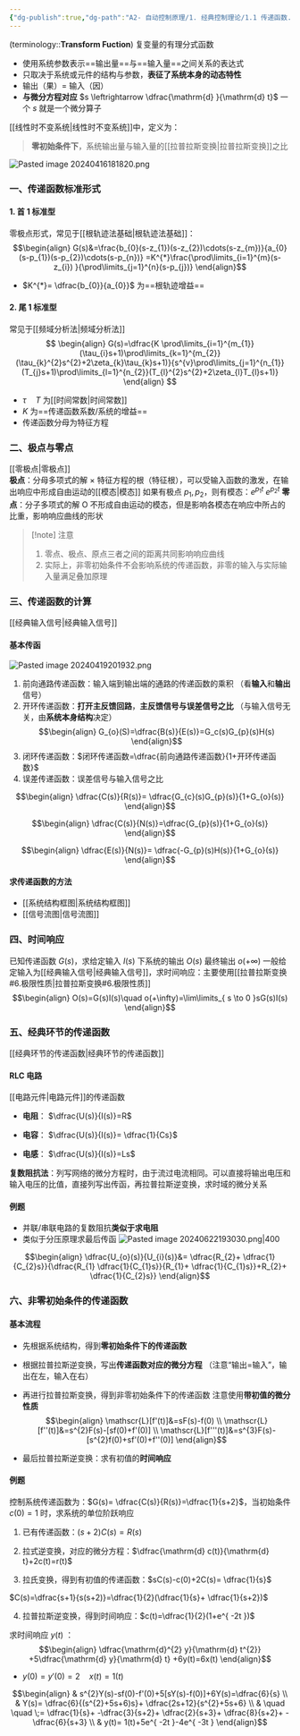 ```yaml
---
{"dg-publish":true,"dg-path":"A2- 自动控制原理/1. 经典控制理论/1.1 传递函数.md","permalink":"/A2- 自动控制原理/1. 经典控制理论/1.1 传递函数/","dgPassFrontmatter":true,"noteIcon":"","created":"2024-10-16T12:50:55.000+08:00","updated":"2025-04-14T17:55:30.319+08:00"}
---
```



(terminology::**Transform Fuction**)
复变量的有理分式函数
- 使用系统参数表示==输出量==与==输入量==之间关系的表达式
- 只取决于系统或元件的结构与参数，**表征了系统本身的动态特性**
- 输出（果）= 输入（因）
- **与微分方程对应**  $s \leftrightarrow  \dfrac{\mathrm{d} }{\mathrm{d} t}$   一个 $s$ 就是一个微分算子

[[线性时不变系统\|线性时不变系统]]中，定义为：
>**零初始条件下**，系统输出量与输入量的[[拉普拉斯变换\|拉普拉斯变换]]之比

![Pasted image 20240416181820.png](/img/user/Functional%20files/Photo%20Resources/Pasted%20image%2020240416181820.png)

### 一、传递函数标准形式
#### 1. 首 1 标准型
零极点形式，常见于[[根轨迹法基础\|根轨迹法基础]]：
$$\begin{align}
G(s)&=\frac{b_{0}(s-z_{1})(s-z_{2})\cdots(s-z_{m})}{a_{0}(s-p_{1})(s-p_{2})\cdots(s-p_{n})} =K^{*}\frac{\prod\limits_{i=1}^{m}(s-z_{i}) }{\prod\limits_{j=1}^{n}(s-p_{j})}
\end{align}$$

-  $K^{*}= \dfrac{b_{0}}{a_{0}}$ 为==根轨迹增益==

#### 2. 尾 1 标准型
常见于[[频域分析法\|频域分析法]]
$$
\begin{align}
G(s)=\dfrac{K \prod\limits_{i=1}^{m_{1}}(\tau_{i}s+1)\prod\limits_{k=1}^{m_{2}}(\tau_{k}^{2}s^{2}+2\zeta_{k}\tau_{k}s+1)}{s^{v}\prod\limits_{j=1}^{n_{1}}(T_{j}s+1)\prod\limits_{l=1}^{n_{2}}(T_{l}^{2}s^{2}+2\zeta_{l}T_{l}s+1)}
\end{align}
$$

-  $\tau\quad T$ 为[[时间常数\|时间常数]]
-  $K$ 为==传递函数系数/系统的增益==
- 传递函数分母为特征方程
### 二、极点与零点
[[零极点\|零极点]]   
**极点**：分母多项式的解 ×
	特征方程的根（特征根），可以受输入函数的激发，在输出响应中形成自由运动的[[模态\|模态]]
	如果有极点 $p_{1},p_{2}$，则有模态：$e^{ p_{1}t }$  $e^{ p_{2} t}$
**零点**：分子多项式的解 O
	不形成自由运动的模态，但是影响各模态在响应中所占的比重，影响响应曲线的形状

>[!note] 注意
> 1. 零点、极点、原点三者之间的距离共同影响响应曲线
> 2. 实际上，非零初始条件不会影响系统的传递函数，非零的输入与实际输入量满足叠加原理

### 三、传递函数的计算
[[经典输入信号\|经典输入信号]]
#### 基本传函
![Pasted image 20240419201932.png](/img/user/Functional%20files/Photo%20Resources/Pasted%20image%2020240419201932.png)

1. 前向通路传递函数：输入端到输出端的通路的传递函数的乘积  （看**输入**和**输出**信号）
2. 开环传递函数：**打开主反馈回路**，**主反馈信号与误差信号之比**   （与输入信号无关，由**系统本身结构**决定）
$$\begin{align}
G_{o}(S)=\dfrac{B(s)}{E(s)}=G_c(s)G_{p}(s)H(s)
\end{align}$$
3. 闭环传递函数：$闭环传递函数=\dfrac{前向通路传递函数}{1+开环传递函数}$ 
4. 误差传递函数：误差信号与输入信号之比

$$\begin{align}
\dfrac{C(s)}{R(s)}= \dfrac{G_{c}(s)G_{p}(s)}{1+G_{o}(s)}
\end{align}$$

$$\begin{align}
\dfrac{C(s)}{N(s)}=\dfrac{G_{p}(s)}{1+G_{o}(s)}
\end{align}$$

$$\begin{align}
\dfrac{E(s)}{N(s)}= \dfrac{-G_{p}(s)H(s)}{1+G_{o}(s)}
\end{align}$$

#### 求传递函数的方法
-  [[系统结构框图\|系统结构框图]]
-  [[信号流图\|信号流图]]

### 四、时间响应
已知传递函数 $G(s)$，求给定输入 $I(s)$ 下系统的输出 $O(s)$  最终输出 $o(+\infty)$
一般给定输入为[[经典输入信号\|经典输入信号]]，求时间响应：主要使用[[拉普拉斯变换#6.极限性质\|拉普拉斯变换#6.极限性质]]
$$\begin{align}
O(s)=G(s)I(s)\quad o(+\infty)=\lim\limits_{ s \to 0 }sG(s)I(s)
\end{align}$$
### 五、经典环节的传递函数
[[经典环节的传递函数\|经典环节的传递函数]]
#### RLC 电路
[[电路元件\|电路元件]]的传递函数
- **电阻**： $\dfrac{U(s)}{I(s)}=R$

- **电容**： $\dfrac{U(s)}{I(s)}= \dfrac{1}{Cs}$

- **电感**： $\dfrac{U(s)}{I(s)}=Ls$

**复数阻抗法**：列写网络的微分方程时，由于流过电流相同。可以直接将输出电压和输入电压的比值，直接列写出传函，再拉普拉斯逆变换，求时域的微分关系
#### 例题
- 并联/串联电路的复数阻抗**类似于求电阻** 
- 类似于分压原理求最后传函
![Pasted image 20240622193030.png|400](/img/user/Functional%20files/Photo%20Resources/Pasted%20image%2020240622193030.png)

$$\begin{align}
\dfrac{U_{o}(s)}{U_{i}(s)}&= \dfrac{R_{2}+ \dfrac{1}{C_{2}s}}{\dfrac{R_{1} \dfrac{1}{C_{1}s}}{R_{1}+ \dfrac{1}{C_{1}s}}+R_{2}+ \dfrac{1}{C_{2}s}}
\end{align}$$

### 六、非零初始条件的传递函数
#### 基本流程
- 先根据系统结构，得到**零初始条件下的传递函数**
- 根据拉普拉斯逆变换，写出**传递函数对应的微分方程**
	（注意“输出=输入”，输出在左，输入在右）
- 再进行拉普拉斯变换，得到非零初始条件下的传递函数
	注意使用**带初值的微分性质**
$$\begin{align}
\mathscr{L}[f'(t)]&=sF(s)-f(0) \\
\mathscr{L}[f''(t)]&=s^{2}F(s)-[sf(0)+f'(0)] \\
\mathscr{L}[f'''(t)]&=s^{3}F(s)-[s^{2}f(0)+sf'(0)+f''(0)]
\end{align}$$

- 最后拉普拉斯逆变换：求有初值的**时间响应**

#### 例题
控制系统传递函数为：$G(s)= \dfrac{C(s)}{R(s)}=\dfrac{1}{s+2}$，当初始条件 $c(0)=1$ 时，求系统的单位阶跃响应

1. 已有传递函数：$(s+2)C(s)=R(s)$

2. 拉式逆变换，对应的微分方程：$\dfrac{\mathrm{d} c(t)}{\mathrm{d} t}+2c(t)=r(t)$

3. 拉氏变换，得到有初值的传递函数：$sC(s)-c(0)+2C(s)= \dfrac{1}{s}$

$C(s)=\dfrac{s+1}{s(s+2)}=\dfrac{1}{2}(\dfrac{1}{s}+ \dfrac{1}{s+2})$

4. 拉普拉斯逆变换，得到时间响应：$c(t)=\dfrac{1}{2}(1+e^{ -2t })$

求时间响应 $y(t)$ ：
$$\begin{align}
\dfrac{\mathrm{d}^{2} y}{\mathrm{d} t^{2}} +5\dfrac{\mathrm{d} y}{\mathrm{d} t} +6y(t)=6x(t)  
\end{align}$$
 -  $y(0)=y'(0)=2\quad x(t)=1(t)$  

$$\begin{align}
 & s^{2}Y(s)-sf(0)-f'(0)+5[sY(s)-f(0)]+6Y(s)=\dfrac{6}{s} \\
 & Y(s)= \dfrac{6}{(s^{2}+5s+6)s}+ \dfrac{2s+12}{s^{2}+5s+6} \\
 & \quad \quad \;= \dfrac{1}{s}+ -\dfrac{3}{s+2}+ \dfrac{2}{s+3}+ \dfrac{8}{s+2}+ -\dfrac{6}{s+3} \\
 & y(t)= 1(t)+5e^{ -2t }-4e^{ -3t }
\end{align}$$

